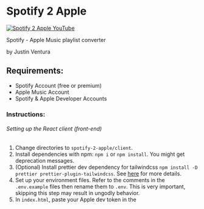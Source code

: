 # Spotify 2 Apple

[![Spotify 2 Apple YouTube](https://img.youtube.com/vi/H7LBnBkQscU/0.jpg)](https://www.youtube.com/watch?v=H7LBnBkQscU)

Spotify - Apple Music playlist converter

by Justin Ventura

## Requirements:

- Spotify Account (free or premium)
- Apple Music Account
- Spotify & Apple Developer Accounts

### Instructions:

###### Setting up the React client (front-end)

1. Change directories to `spotify-2-apple/client`.
2. Install dependencies with npm: `npm i` or `npm install`. You might get deprecation messages.
3. (Optional) Install prettier dev dependency for tailwindcss `npm install -D prettier prettier-plugin-tailwindcss`. See <a href="https://github.com/tailwindlabs/prettier-plugin-tailwindcss" target="_blank">here</a> for more details.
4. Set up your environment files. Refer to the comments in the `.env.example` files then rename them to `.env`. This is very important, skipping this step may result in ungodly behavior.
5. In `index.html`, paste your Apple dev token in the <script> tag. I am not sure how to get around this yet, so if you find out please leave a pr, it would be greatly appreciated!
6. Start the react app: `npm start`. If the react server doesn't start due to port errors, your `localhost:3000` might be blocked, or active. Either shut off whatever is on the port, or change the port to another open one.

###### Setting up the Node server (back-end)

1. Change directories to `spotify-2-apple/server`.
2. Install dependencies with npm: `npm i` or `npm install`. You might get deprecation messages.
3. Set up your environment files. Same instructions as front-end above.
4. Start the server: `node app.js`. If the node server doesn't start due to port errors, your `localhost:8888` might be blocked, or active. Either shut off whatever is on the port, or change the port to another open one. You will need to double check your `.env` files to ensure that the server port is consistent.

##### App is ready to go!

### ISSUES & TROUBLE SHOOTING:

1. Yes, my old token is hard coded in the git history. It's revoked so don't bother using it, I made a new one :)
2. Here are some current limitations that I will be addressing:

- You can only go from Spotify to Apple Music. I will be adding the reverse functionality soon.
- The app is currently kinda slow due to Apple's rate limiting. I will figure out the solution to this.
- If the app can't find a song, it will skip it. I will be adding a way to manually add songs to the playlist eventually.

1. If something doesn't work while setting up, consider the following:

- Make sure your Spotify and Apple Music dev accounts and associated keys are expired and are correct.
- Ensure that your `.env` files are consistent and follow the comments.
- Make sure your ports aren't blocked.

3. If you've followed the instructions carefully and it still won't work, leave an issue and I'll sort it out!
